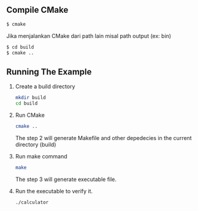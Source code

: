 ## Compile CMake

``` bash
$ cmake

```

Jika menjalankan CMake dari path lain misal path output (ex: bin)

``` bash
$ cd build
$ cmake ..

```


## Running The Example
1. Create a build directory
    ```bash
    mkdir build
    cd build
    ```

2. Run CMake
    ```bash
    cmake ..
    ```

    The step 2 will generate Makefile and other depedecies in the current directory (build)

3. Run make command
    ```bash
    make
    ```
    
    The step 3 will generate executable file.

4. Run the executable to verify it.
    ```bash
    ./calculator
    ```